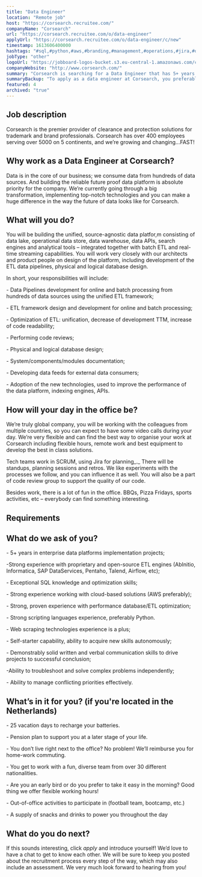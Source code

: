 ```yaml
---
title: "Data Engineer"
location: "Remote job"
host: "https://corsearch.recruitee.com/"
companyName: "Corsearch"
url: "https://corsearch.recruitee.com/o/data-engineer"
applyUrl: "https://corsearch.recruitee.com/o/data-engineer/c/new"
timestamp: 1613606400000
hashtags: "#sql,#python,#aws,#branding,#management,#operations,#jira,#optimization,#scrum,#analysis"
jobType: "other"
logoUrl: "https://jobboard-logos-bucket.s3.eu-central-1.amazonaws.com/corsearch"
companyWebsite: "http://www.corsearch.com/"
summary: "Corsearch is searching for a Data Engineer that has 5+ years in enterprise data platforms implementation projects."
summaryBackup: "To apply as a data engineer at Corsearch, you preferably need to have some knowledge of: #ui/ux, #python, #aws."
featured: 4
archived: "true"
---
```


## Job description

Corsearch is the premier provider of clearance and protection solutions for trademark and brand professionals. Corsearch has over 400 employees serving over 5000 on 5 continents, and we’re growing and changing…FAST!

## Why work as a Data Engineer at Corsearch?

Data is in the core of our business; we consume data from hundreds of data sources. And building the reliable future proof data platform is absolute priority for the company. We’re currently going through a big transformation, implementing top-notch technologies and you can make a huge difference in the way the future of data looks like for Corsearch.

## What will you do?

You will be building the unified, source-agnostic data platfor,m consisting of data lake, operational data store, data warehouse, data APIs, search engines and analytical tools – integrated together with batch ETL and real-time streaming capabilities. You will work very closely with our architects and product people on design of the platform, including development of the ETL data pipelines, physical and logical database design.

In short, your responsibilities will include:

\- Data Pipelines development for online and batch processing from hundreds of data sources using the unified ETL framework;

\- ETL framework design and development for online and batch processing;

\- Optimization of ETL: unification, decrease of development TTM, increase of code readability;

\- Performing code reviews;

\- Physical and logical database design;

\- System/components/modules documentation;

\- Developing data feeds for external data consumers;

\- Adoption of the new technologies, used to improve the performance of the data platform, indexing engines, APIs.

## How will your day in the office be?

We’re truly global company, you will be working with the colleagues from multiple countries, so you can expect to have some video calls during your day. We’re very flexible and can find the best way to organise your work at Corsearch including flexible hours, remote work and best equipment to develop the best in class solutions.

Tech teams work in SCRUM, using Jira for planning_._ There will be standups, planning sessions and retros. We like experiments with the processes we follow, and you can influence it as well. You will also be a part of code review group to support the quality of our code.

Besides work, there is a lot of fun in the office. BBQs, Pizza Fridays, sports activities, etc – everybody can find something interesting.

## Requirements

## What do we ask of you?

\- 5+ years in enterprise data platforms implementation projects;

\-Strong experience with proprietary and open-source ETL engines (AbInitio, Informatica, SAP DataServices, Pentaho, Talend, Airflow, etc);

\- Exceptional SQL knowledge and optimization skills;

\- Strong experience working with cloud-based solutions (AWS preferably);

\- Strong, proven experience with performance database/ETL optimization;

\- Strong scripting languages experience, preferably Python.

\- Web scraping technologies experience is a plus;

\- Self-starter capability, ability to acquire new skills autonomously;

\- Demonstrably solid written and verbal communication skills to drive projects to successful conclusion;

\-Ability to troubleshoot and solve complex problems independently;

\- Ability to manage conflicting priorities effectively.

## What’s in it for you? (if you're located in the Netherlands)

\- 25 vacation days to recharge your batteries.

\- Pension plan to support you at a later stage of your life.

\- You don’t live right next to the office? No problem! We’ll reimburse you for home-work commuting.

\- You get to work with a fun, diverse team from over 30 different nationalities.

\- Are you an early bird or do you prefer to take it easy in the morning? Good thing we offer flexible working hours!

\- Out-of-office activities to participate in (football team, bootcamp, etc.)

\- A supply of snacks and drinks to power you throughout the day

## What do you do next?

If this sounds interesting, click _apply_ and introduce yourself! We’d love to have a chat to get to know each other. We will be sure to keep you posted about the recruitment process every step of the way, which may also include an assessment. We very much look forward to hearing from you!

